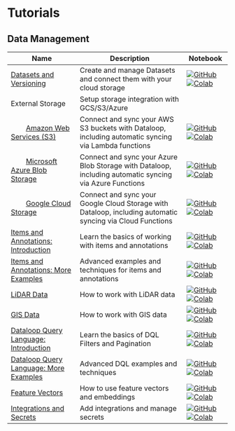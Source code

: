 # Tutorials

## Data Management
| Name | Description | Notebook |
| --- | --- | --- |
| <div>[Datasets and Versioning](data_management/datasets_and_versioning/chapter.md)</div> | Create and manage Datasets and connect them with your cloud storage | [![GitHub](https://badgen.net/badge/icon/github?icon=github&label)](https://github.com/dataloop-ai/dtlpy-documentation/blob/main/tutorials/data_management/datasets_and_versioning/chapter.ipynb) [![Colab](https://colab.research.google.com/assets/colab-badge.svg)](https://colab.research.google.com/github/dataloop-ai/dtlpy-documentation/blob/main/tutorials/data_management/datasets_and_versioning/chapter.ipynb) |
| <div>External Storage</div> | Setup storage integration with GCS/S3/Azure | |
| <div>&nbsp;&nbsp;&nbsp;&nbsp;&nbsp;&nbsp;&nbsp;&nbsp;[Amazon Web Services (S3)](data_management/external_storage_drivers/aws_s3/chapter.md)</div> | Connect and sync your AWS S3 buckets with Dataloop, including automatic syncing via Lambda functions | [![GitHub](https://badgen.net/badge/icon/github?icon=github&label)](https://github.com/dataloop-ai/dtlpy-documentation/blob/main/tutorials/data_management/external_storage_drivers/aws_s3/chapter.ipynb) [![Colab](https://colab.research.google.com/assets/colab-badge.svg)](https://colab.research.google.com/github/dataloop-ai/dtlpy-documentation/blob/main/tutorials/data_management/external_storage_drivers/aws_s3/chapter.ipynb) |
| <div>&nbsp;&nbsp;&nbsp;&nbsp;&nbsp;&nbsp;&nbsp;&nbsp;[Microsoft Azure Blob Storage](data_management/external_storage_drivers/azure_blob/chapter.md)</div> | Connect and sync your Azure Blob Storage with Dataloop, including automatic syncing via Azure Functions | [![GitHub](https://badgen.net/badge/icon/github?icon=github&label)](https://github.com/dataloop-ai/dtlpy-documentation/blob/main/tutorials/data_management/external_storage_drivers/azure_blob/chapter.ipynb) [![Colab](https://colab.research.google.com/assets/colab-badge.svg)](https://colab.research.google.com/github/dataloop-ai/dtlpy-documentation/blob/main/tutorials/data_management/external_storage_drivers/azure_blob/chapter.ipynb) |
| <div>&nbsp;&nbsp;&nbsp;&nbsp;&nbsp;&nbsp;&nbsp;&nbsp;[Google Cloud Storage](data_management/external_storage_drivers/gcs/chapter.md)</div> | Connect and sync your Google Cloud Storage with Dataloop, including automatic syncing via Cloud Functions | [![GitHub](https://badgen.net/badge/icon/github?icon=github&label)](https://github.com/dataloop-ai/dtlpy-documentation/blob/main/tutorials/data_management/external_storage_drivers/gcs/chapter.ipynb) [![Colab](https://colab.research.google.com/assets/colab-badge.svg)](https://colab.research.google.com/github/dataloop-ai/dtlpy-documentation/blob/main/tutorials/data_management/external_storage_drivers/gcs/chapter.ipynb) |
| <div>[Items and Annotations: Introduction](data_management/items_and_annotations/introduction/chapter.md)</div> | Learn the basics of working with items and annotations | [![GitHub](https://badgen.net/badge/icon/github?icon=github&label)](https://github.com/dataloop-ai/dtlpy-documentation/blob/main/tutorials/data_management/items_and_annotations/introduction/chapter.ipynb) [![Colab](https://colab.research.google.com/assets/colab-badge.svg)](https://colab.research.google.com/github/dataloop-ai/dtlpy-documentation/blob/main/tutorials/data_management/items_and_annotations/introduction/chapter.ipynb) |
| <div>[Items and Annotations: More Examples](data_management/items_and_annotations/more_examples/chapter.md)</div> | Advanced examples and techniques for items and annotations | [![GitHub](https://badgen.net/badge/icon/github?icon=github&label)](https://github.com/dataloop-ai/dtlpy-documentation/blob/main/tutorials/data_management/items_and_annotations/more_examples/chapter.ipynb) [![Colab](https://colab.research.google.com/assets/colab-badge.svg)](https://colab.research.google.com/github/dataloop-ai/dtlpy-documentation/blob/main/tutorials/data_management/items_and_annotations/more_examples/chapter.ipynb) |
| <div>[LiDAR Data](data_management/items_and_annotations/other_data_types/lidar/chapter.md)</div> | How to work with LiDAR data | [![GitHub](https://badgen.net/badge/icon/github?icon=github&label)](https://github.com/dataloop-ai/dtlpy-documentation/blob/main/tutorials/data_management/items_and_annotations/other_data_types/lidar/chapter.ipynb) [![Colab](https://colab.research.google.com/assets/colab-badge.svg)](https://colab.research.google.com/github/dataloop-ai/dtlpy-documentation/blob/main/tutorials/data_management/items_and_annotations/other_data_types/lidar/chapter.ipynb) |
| <div>[GIS Data](data_management/items_and_annotations/other_data_types/gis/chapter.md)</div> | How to work with GIS data | [![GitHub](https://badgen.net/badge/icon/github?icon=github&label)](https://github.com/dataloop-ai/dtlpy-documentation/blob/main/tutorials/data_management/items_and_annotations/other_data_types/gis/chapter.ipynb) [![Colab](https://colab.research.google.com/assets/colab-badge.svg)](https://colab.research.google.com/github/dataloop-ai/dtlpy-documentation/blob/main/tutorials/data_management/items_and_annotations/other_data_types/gis/chapter.ipynb) |
| <div>[Dataloop Query Language: Introduction](data_management/dataloop_query_language/introduction/chapter.md)</div> | Learn the basics of DQL Filters and Pagination | [![GitHub](https://badgen.net/badge/icon/github?icon=github&label)](https://github.com/dataloop-ai/dtlpy-documentation/blob/main/tutorials/data_management/dataloop_query_language/introduction/chapter.ipynb) [![Colab](https://colab.research.google.com/assets/colab-badge.svg)](https://colab.research.google.com/github/dataloop-ai/dtlpy-documentation/blob/main/tutorials/data_management/dataloop_query_language/introduction/chapter.ipynb) |
| <div>[Dataloop Query Language: More Examples](data_management/dataloop_query_language/more_examples/chapter.md)</div> | Advanced DQL examples and techniques | [![GitHub](https://badgen.net/badge/icon/github?icon=github&label)](https://github.com/dataloop-ai/dtlpy-documentation/blob/main/tutorials/data_management/dataloop_query_language/more_examples/chapter.ipynb) [![Colab](https://colab.research.google.com/assets/colab-badge.svg)](https://colab.research.google.com/github/dataloop-ai/dtlpy-documentation/blob/main/tutorials/data_management/dataloop_query_language/more_examples/chapter.ipynb) |
| <div>[Feature Vectors](data_management/feature_vectors/chapter.md)</div> | How to use feature vectors and embeddings | [![GitHub](https://badgen.net/badge/icon/github?icon=github&label)](https://github.com/dataloop-ai/dtlpy-documentation/blob/main/tutorials/data_management/feature_vectors/chapter.ipynb) [![Colab](https://colab.research.google.com/assets/colab-badge.svg)](https://colab.research.google.com/github/dataloop-ai/dtlpy-documentation/blob/main/tutorials/data_management/feature_vectors/chapter.ipynb) |
| <div>[Integrations and Secrets](data_management/integrations_and_secrets/chapter.md)</div> | Add integrations and manage secrets | [![GitHub](https://badgen.net/badge/icon/github?icon=github&label)](https://github.com/dataloop-ai/dtlpy-documentation/blob/main/tutorials/data_management/integrations_and_secrets/chapter.ipynb) [![Colab](https://colab.research.google.com/assets/colab-badge.svg)](https://colab.research.google.com/github/dataloop-ai/dtlpy-documentation/blob/main/tutorials/data_management/integrations_and_secrets/chapter.ipynb) |